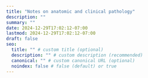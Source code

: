 ```yaml
---
title: "Notes on anatomic and clinical pathology"
description: ""
summary: ""
date: 2024-12-29T17:02:12-07:00
lastmod: 2024-12-29T17:02:12-07:00
draft: false
seo:
  title: "" # custom title (optional)
  description: "" # custom description (recommended)
  canonical: "" # custom canonical URL (optional)
  noindex: false # false (default) or true
---
```

